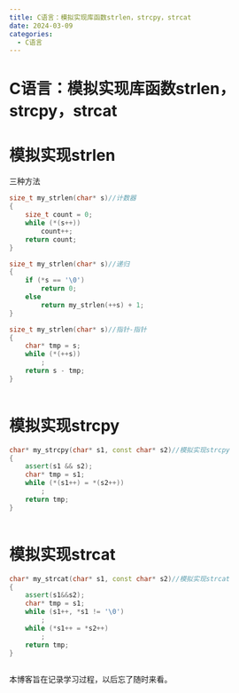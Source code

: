 ```yaml
---
title: C语言：模拟实现库函数strlen，strcpy，strcat
date: 2024-03-09
categories:
  - C语言
---
```

# C语言：模拟实现库函数strlen，strcpy，strcat

# 模拟实现strlen

三种方法

```cpp
size_t my_strlen(char* s)//计数器
{
	size_t count = 0;
	while (*(s++))
		count++;
	return count;
}

size_t my_strlen(char* s)//递归
{
	if (*s == '\0')
		return 0;
	else
		return my_strlen(++s) + 1;
}

size_t my_strlen(char* s)//指针-指针
{
	char* tmp = s;
	while (*(++s))
		;
	return s - tmp;
}
```
![点击并拖拽以移动](data:image/gif;base64,R0lGODlhAQABAPABAP///wAAACH5BAEKAAAALAAAAAABAAEAAAICRAEAOw==)

# 模拟实现strcpy

```cpp
char* my_strcpy(char* s1, const char* s2)//模拟实现strcpy
{	
	assert(s1 && s2);
	char* tmp = s1;
	while (*(s1++) = *(s2++))
		;
	return tmp;
}
```
![点击并拖拽以移动](data:image/gif;base64,R0lGODlhAQABAPABAP///wAAACH5BAEKAAAALAAAAAABAAEAAAICRAEAOw==)

# 模拟实现strcat

```cpp
char* my_strcat(char* s1, const char* s2)//模拟实现strcat
{
	assert(s1&&s2);
	char* tmp = s1;
	while (s1++, *s1 != '\0')
		;
	while (*s1++ = *s2++)
		;
	return tmp;
}
```
![点击并拖拽以移动](data:image/gif;base64,R0lGODlhAQABAPABAP///wAAACH5BAEKAAAALAAAAAABAAEAAAICRAEAOw==)

本博客旨在记录学习过程，以后忘了随时来看。